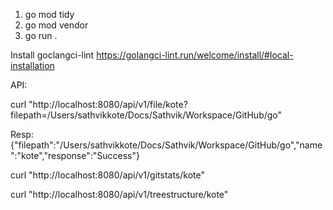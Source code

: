 1. go mod tidy
2. go mod vendor
3. go run .

Install goclangci-lint https://golangci-lint.run/welcome/install/#local-installation

API:

curl "http://localhost:8080/api/v1/file/kote?filepath=/Users/sathvikkote/Docs/Sathvik/Workspace/GitHub/go"

Resp: {"filepath":"/Users/sathvikkote/Docs/Sathvik/Workspace/GitHub/go","name":"kote","response":"Success"}

curl "http://localhost:8080/api/v1/gitstats/kote"

curl "http://localhost:8080/api/v1/treestructure/kote"
